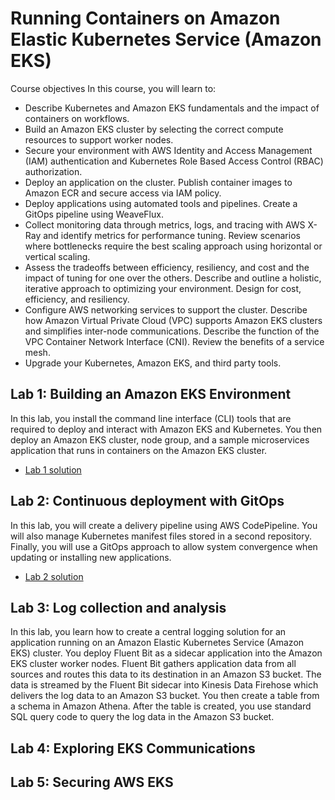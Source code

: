 # Running Containers on Amazon Elastic Kubernetes Service (Amazon EKS)

Course objectives
In this course, you will learn to:

- Describe Kubernetes and Amazon EKS fundamentals and the impact of containers on workflows.
- Build an Amazon EKS cluster by selecting the correct compute resources to support worker nodes.
- Secure your environment with AWS Identity and Access Management (IAM) authentication and Kubernetes Role Based Access Control (RBAC) authorization.
- Deploy an application on the cluster. Publish container images to Amazon ECR and secure access via IAM policy.
- Deploy applications using automated tools and pipelines. Create a GitOps pipeline using WeaveFlux.
- Collect monitoring data through metrics, logs, and tracing with AWS X-Ray and identify metrics for performance tuning. Review scenarios where bottlenecks require the best scaling approach using horizontal or vertical scaling.
- Assess the tradeoffs between efficiency, resiliency, and cost and the impact of tuning for one over the others. Describe and outline a holistic, iterative approach to optimizing your environment. Design for cost, efficiency, and resiliency.
- Configure AWS networking services to support the cluster. Describe how Amazon Virtual Private Cloud (VPC) supports Amazon EKS clusters and simplifies inter-node communications. Describe the function of the VPC Container Network Interface (CNI). Review the benefits of a service mesh.
- Upgrade your Kubernetes, Amazon EKS, and third party tools.

## Lab 1: Building an Amazon EKS Environment
In this lab, you install the command line interface (CLI) tools that are required to deploy and interact with Amazon EKS and Kubernetes. You then deploy an Amazon EKS cluster, node group, and a sample microservices application that runs in containers on the Amazon EKS cluster.

- [Lab 1 solution](documentation_rcoaws/lab1.md)

## Lab 2: Continuous deployment with GitOps
In this lab, you will create a delivery pipeline using AWS CodePipeline. You will also manage Kubernetes manifest files stored in a second repository. Finally, you will use a GitOps approach to allow system convergence when updating or installing new applications.

- [Lab 2 solution](documentation_rcoaws/lab2.md)

## Lab 3: Log collection and analysis 
In this lab, you learn how to create a central logging solution for an application running on an Amazon Elastic Kubernetes Service (Amazon EKS) cluster. You deploy Fluent Bit as a sidecar application into the Amazon EKS cluster worker nodes. Fluent Bit gathers application data from all sources and routes this data to its destination in an Amazon S3 bucket. The data is streamed by the Fluent Bit sidecar into Kinesis Data Firehose which delivers the log data to an Amazon S3 bucket. You then create a table from a schema in Amazon Athena. After the table is created, you use standard SQL query code to query the log data in the Amazon S3 bucket.

## Lab 4: Exploring EKS Communications

## Lab 5: Securing AWS EKS